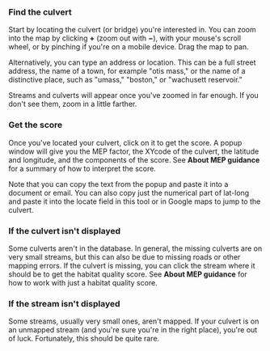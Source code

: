 ### Find the culvert

Start by locating the culvert (or bridge) you're interested in. You can 
zoom into the map by clicking **+** (zoom out with **&#x2212;**), with your mouse's 
scroll wheel, or by pinching if you're on a mobile device. Drag the map to pan.

Alternatively, you can type an address or location. This can be a full street
address, the name of a town, for example "otis mass," or the name of a 
distinctive place, such as "umass," "boston," or "wachusett reservoir."

Streams and culverts will appear once you've zoomed in far enough. If you don't
see them, zoom in a little farther.

### Get the score

Once you've located your culvert, click on it to get the score. A popup window
will give you the MEP factor, the XYcode of the culvert, the latitude and 
longitude, and the components of the score. See **About MEP guidance** for a 
summary of how to interpret the score.

Note that you can copy the text from the popup and paste it into a document or 
email. You can also copy just the numerical part of lat-long and paste it into 
the locate field in this tool or in Google maps to jump to the culvert.

### If the culvert isn't displayed

Some culverts aren't in the database. In general, the missing culverts are
on very small streams, but this can also be due to missing roads or other 
mapping errors. If the culvert is missing, you can click the stream where it
should be to get the habitat quality score. See **About MEP guidance** for 
how to work with just a habitat quality score.

### If the stream isn't displayed

Some streams, usually very small ones, aren't mapped. If your culvert is
on an unmapped stream (and you're sure you're in the right place), you're 
out of luck. Fortunately, this should be quite rare.